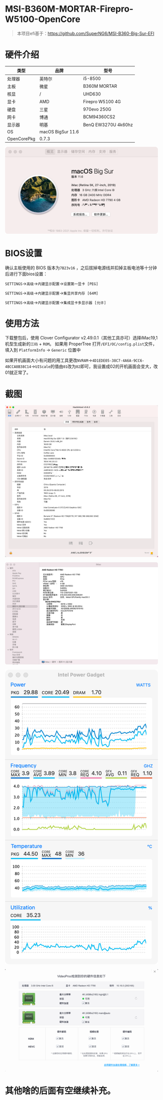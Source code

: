 # MSI-B360M-MORTAR-Firepro-W5100-OpenCore


> 本项目efi基于：https://github.com/SuperNG6/MSI-B360-Big-Sur-EFI


# 硬件介绍
| 类型 | 品牌 | 型号 |
|-----|-----|-----|
| 处理器 | 英特尔| i5-8500 
| 主板 | 微星 | B360M MORTAR |
| 核显 | / | UHD630 |
| 显卡 | AMD | Firepro W5100 4G |
| 硬盘 | 三星 | 970evo 250G |
| 网卡 | 博通 | BCM94360CS2 |
| 显示器 |明基 | BenQ EW3270U 4k60hz 	|
| OS |	macOS BigSur 11.6 |
| OpenCorePkg | 0.7.3 |




![](images/关于本机.png)




# BIOS设置

确认主板使用的 BIOS 版本为`7B23v16` ，之后拔掉电源线并扣掉主板电池等十分钟后进行下面bios设置：

`SETTINGS`->`高级`->`内建显示配置`->`设置第一显卡 [PEG]`

`SETTINGS`->`高级`->`内建显示配置`->`集显共享内存 [64M]`

`SETTINGS`->`高级`->`内建显示配置`->`集成显卡多显示器 [允许]`



# 使用方法

下载整包后，使用 Clover Configurator v2.49.0.1（其他工具亦可）选择iMac19,1机型生成新的`三码` + `ROM`。
如果用 ProperTree 打开`/EFI/OC/config.plist`文件，填入到 `PlatformInfo` -> `Generic` 位置中



如果开机画面大小有问题的用工具更改`NVRAM`->`4D1EDE05-38C7-4A6A-9CC6-4BCCA8B38C14`->`UIScale`的值由`01`改为`02`即可，我设置成02的开机画面会变大，改01就正常了。



# 截图
![概览](images/概览.png)

![显卡信息](images/显卡信息.png)

![核显调用](images/核显调用.png)

![硬解](images/硬解.png)


# 其他啥的后面有空继续补充。